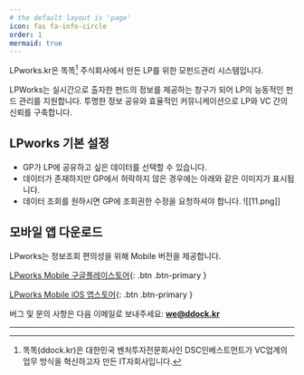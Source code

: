 ```yaml
---
# the default layout is 'page'
icon: fas fa-info-circle
order: 1
mermaid: true
---
```


LPworks.kr은 똑똑[^dkdk] 주식회사에서 만든 LP를 위한 모펀드관리 시스템입니다.

LPWorks는 실시간으로 출자한 펀드의 정보를 제공하는 창구가 되어 LP의 능동적인 펀드 관리를 지원합니다.
투명한 정보 공유와 효율적인 커뮤니케이션으로 LP와 VC 간의 신뢰를 구축합니다.

## LPworks 기본 설정
- GP가 LP에 공유하고 싶은 데이터를 선택할 수 있습니다.
- 데이터가 존재하지만 GP에서 허락하지 않은 경우에는 아래와 같은 이미지가 표시됩니다. 
- 데이터 조회를 원하시면 GP에 조회권한 수정을 요청하셔야 합니다. 
![[11.png]]


## 모바일 앱 다운로드
LPworks는 정보조회 편의성을 위해 Mobile 버전을 제공합니다.

[<i class="fab fa-android"></i> LPworks Mobile 구글플레이스토어](https://play.google.com/store/apps/details?id=com.lpworks.mobile&hl=ko){: .btn .btn-primary } 

[<i class="fab fa-apple"></i> LPworks Mobile iOS 앱스토어](https://apps.apple.com/kr/app/lpworks/id6749229576){: .btn .btn-primary }




버그 및 문의 사항은 다음 이메일로 보내주세요: **[we@ddock.kr](mailto:we@ddock.kr)**


---

[^dkdk]:똑똑(ddock.kr)은 대한민국 벤처투자전문회사인 DSC인베스트먼트가 VC업계의 업무 방식을 혁신하고자 만든 IT자회사입니다. 
